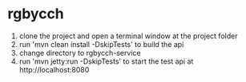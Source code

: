 # rgbycch
1. clone the project and open a terminal window at the project folder <project>
2. run 'mvn clean install -DskipTests' to build the api
3. change directory to rgbycch-service
4. run 'mvn jetty:run -DskipTests' to start the test api at http://localhost:8080
